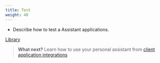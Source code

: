 ```yaml
---
title: Test
weight: 40
---
```

  * Describe how to test a Assistant applications.

 [Library](https://watson-personal-assistant.github.io/developer/cognitive-applications/publish-applications/)

> **What next?** Learn how to use your personal assistant from [client application integrations]({{site.baseurl}}/cognitive-application/client-application-integrations/)
